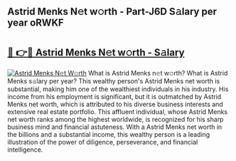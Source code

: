 ## Astrid Menks N𝚎t w𝚘rth - Part-J6D S𝚊lary per year oRWKF

# <h2><a href="http://gc1fh1.nevu.top/?p=Astrid+Menks">🔗 👉🔴 Astrid Menks N𝚎t w𝚘rth - S𝚊lary</a></h2>

[![Astrid Menks N𝚎t W𝚘rth](https://i.imgur.com/Oavwk0R.jpeg)](http://gc1fh1.nevu.top/?p=Astrid+Menks)
What is Astrid Menks n𝚎t w𝚘rth? What is Astrid Menks s𝚊lary per year?
This wealthy person's Astrid Menks net worth is substantial, making him one of the wealthiest individuals in his industry. His income from his employment is significant, but it is outmatched by Astrid Menks net worth, which is attributed to his diverse business interests and extensive real estate portfolio. This affluent individual, whose Astrid Menks net worth ranks among the highest worldwide, is recognized for his sharp business mind and financial astuteness. With a Astrid Menks net worth in the billions and a substantial income, this wealthy person is a leading illustration of the power of diligence, perseverance, and financial intelligence.
